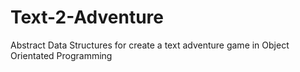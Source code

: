 # Text-2-Adventure
Abstract Data Structures for create a text adventure game in Object Orientated Programming
